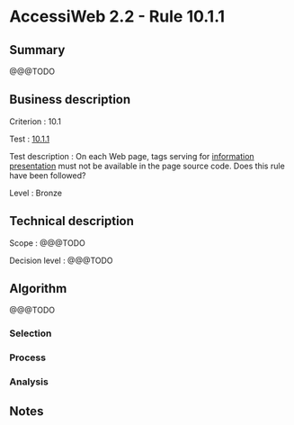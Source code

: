 # AccessiWeb 2.2 - Rule 10.1.1

## Summary
@@@TODO

## Business description

Criterion : 10.1

Test : [10.1.1](http://www.accessiweb.org/index.php/accessiweb-22-english-version.html#test-10-1-1)

Test description :
On each Web page, tags serving for [information
presentation](http://www.accessiweb.org/index.php/glossary-76.html#mPresInfo) must not be available in the page source code. Does this rule have been followed?

Level : Bronze

## Technical description

Scope : @@@TODO

Decision level : 
@@@TODO


## Algorithm
@@@TODO

### Selection


### Process


### Analysis


## Notes